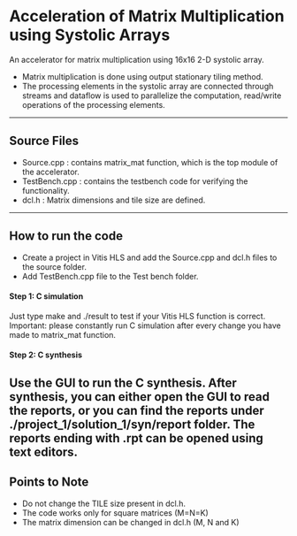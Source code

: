 # Acceleration of Matrix Multiplication using Systolic Arrays


An accelerator for matrix multiplication using 16x16 2-D systolic array. 

- Matrix multiplication is done using output stationary tiling method. 
- The processing elements in the systolic array are connected through streams and dataflow is used to parallelize the computation, read/write operations of the processing elements.

-------------------------


## Source Files 

- Source.cpp : contains matrix_mat function, which is the top module of the accelerator.
- TestBench.cpp : contains the testbench code for verifying the functionality.
- dcl.h : Matrix dimensions and tile size are defined.
 -------------------------

## How to run the code
- Create a project in Vitis HLS and add the Source.cpp and dcl.h files to the source folder.
- Add TestBench.cpp file to the Test bench folder.

#### Step 1: C simulation
Just type make and ./result to test if your Vitis HLS function is correct.
Important: please constantly run C simulation after every change you have made to matrix_mat function.

#### Step 2: C synthesis
Use the GUI to run the C synthesis. 
After synthesis, you can either open the GUI to read the reports, or you can find the reports under ./project_1/solution_1/syn/report folder. The reports ending with .rpt can be opened using text editors.
-------------------------

## Points to Note
- Do not change the TILE size present in dcl.h.
-  The code works only for square matrices (M=N=K)
- The matrix dimension can be changed in dcl.h (M, N and K)


